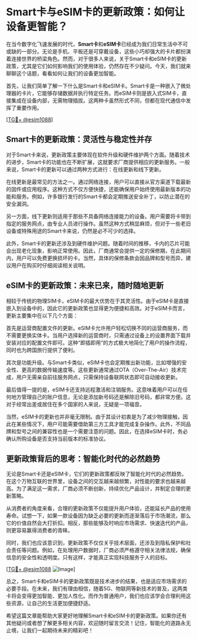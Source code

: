 # Smart卡与eSIM卡的更新政策：如何让设备更智能？

在当今数字化飞速发展的时代，**Smart卡**和**eSIM卡**已经成为我们日常生活中不可或缺的一部分。无论是手机、平板还是可穿戴设备，这些小巧却强大的卡片都扮演着连接世界的桥梁角色。然而，对于很多人来说，关于Smart卡和eSIM卡的更新政策，尤其是它们如何影响我们的使用体验，仍然存在不少疑问。今天，我们就来聊聊这个话题，看看如何让我们的设备更加智能。

首先，让我们简单了解一下什么是Smart卡和eSIM卡。Smart卡是一种嵌入了微处理器的卡片，它能够存储数据并执行特定任务。而eSIM卡则是嵌入式SIM卡，直接集成在设备内部，无需物理插拔。这两种卡虽然形式不同，但都在现代通信中发挥了重要作用。

[[TG💪+ @esim1088](https://t.me/s/esim1088)]

## Smart卡的更新政策：灵活性与稳定性并存

对于Smart卡来说，更新政策主要体现在软件升级和硬件维护两个方面。随着技术的进步，Smart卡的功能也在不断扩展，这就要求厂商提供相应的更新服务。一般来说，Smart卡的更新可以通过两种方式进行：在线更新和线下更新。

在线更新是最常见的方法之一。通过网络连接，用户可以直接从官方渠道下载最新的固件或应用程序。这种方式不仅方便快捷，还能确保用户始终使用最新版本的功能和服务。例如，许多银行发行的Smart卡都会定期推送安全补丁，以防止潜在的安全漏洞。

另一方面，线下更新则适用于那些不具备网络连接能力的设备。用户需要将卡带到指定的服务网点，由专业人员进行操作。虽然这种方式稍显麻烦，但对于一些老旧设备或特殊用途的Smart卡来说，仍然是必不可少的选择。

此外，Smart卡的更新还涉及到硬件维护问题。随着时间的推移，卡内的芯片可能会出现老化现象，影响正常使用。因此，厂商通常会提供一定的保修期，在此期间内，用户可以免费更换损坏的卡。当然，具体的保修条款会因品牌和型号而异，建议用户在购买时仔细阅读相关说明。

## eSIM卡的更新政策：未来已来，随时随地更新

相较于传统的物理SIM卡，eSIM卡的最大优势在于其灵活性。由于eSIM卡是直接嵌入到设备中的，因此它的更新政策也显得更为便捷和高效。对于eSIM卡而言，更新主要集中在以下几个方面：

首先是运营商配置文件的更新。eSIM卡允许用户轻松切换不同的运营商服务，而不需要更换实体卡。当用户选择新的运营商时，只需通过设备上的设置界面下载并安装对应的配置文件即可。这种“即插即用”的方式极大地简化了用户的操作流程，同时也为跨国旅行提供了便利。

其次是功能升级。与Smart卡类似，eSIM卡也会定期推出新功能，比如增强的安全性、更高的数据传输速度等。这些更新通常通过OTA（Over-The-Air）技术完成，用户无需亲自前往服务网点，只需保持设备联网状态即可自动接收更新。

最后值得一提的是，eSIM卡还支持远程激活和注销服务。这意味着用户可以在任何地方管理自己的账户信息，无论是添加新号码还是解除旧号码，都非常方便。这对于经常出差或居住在多个国家的人来说，无疑是一项福音。

当然，eSIM卡的更新也并非毫无限制。由于其设计初衷是为了减少物理接触，因此在某些情况下，用户可能需要借助第三方工具才能完成复杂操作。此外，不同品牌和型号之间的兼容性也是一个需要注意的问题。因此，在选择eSIM卡时，务必确认所购设备是否支持当前版本的标准协议。

## 更新政策背后的思考：智能化时代的必然趋势

无论是Smart卡还是eSIM卡，它们的更新政策都反映了智能化时代的必然趋势。在这个万物互联的世界里，设备之间的交互越来越频繁，对性能的要求也越来越高。为了满足这一需求，厂商必须不断创新，持续优化产品设计，并制定合理的更新策略。

从消费者的角度来看，合理的更新政策不仅能提升用户体验，还能延长产品的使用寿命。试想一下，如果一款设备因为缺乏必要的更新而逐渐落后于市场潮流，那么它的价值自然会大打折扣。相反，那些能够及时响应市场需求、快速迭代的产品，则更容易赢得消费者的青睐。

同时，我们也应该意识到，更新政策不仅仅关乎技术层面，还涉及到隐私保护和社会责任等问题。例如，在处理用户数据时，厂商必须严格遵守相关法律法规，确保信息的安全性和透明度。只有这样，才能真正实现科技服务于人的目标。

[[TG💪+ @esim1088](https://t.me/s/esim1088) ![Image](https://i.postimg.cc/4NQfJmqS/Snipaste-2025-05-13-00-14-12.png)]

总之，Smart卡和eSIM卡的更新政策既是技术进步的结果，也是适应市场需求的必要手段。在未来，我们有理由相信，随着5G、物联网等新技术的普及，这两类卡将会变得更加智能、更加人性化。而作为普通用户，我们也应该学会合理利用这些资源，让自己的生活更加便捷舒适。

希望这篇文章能帮助大家更好地理解Smart卡和eSIM卡的更新政策。如果你还有其他疑问或者想了解更多相关内容，欢迎随时留言交流！记住，智能化的道路永无止境，让我们一起期待未来的精彩吧！